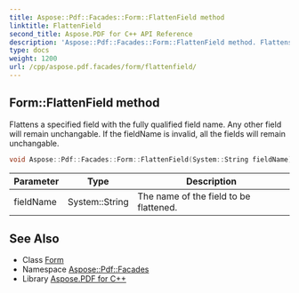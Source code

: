 ```yaml
---
title: Aspose::Pdf::Facades::Form::FlattenField method
linktitle: FlattenField
second_title: Aspose.PDF for C++ API Reference
description: 'Aspose::Pdf::Facades::Form::FlattenField method. Flattens a specified field with the fully qualified field name. Any other field will remain unchangable. If the fieldName is invalid, all the fields will remain unchangable in C++.'
type: docs
weight: 1200
url: /cpp/aspose.pdf.facades/form/flattenfield/
---
```

## Form::FlattenField method


Flattens a specified field with the fully qualified field name. Any other field will remain unchangable. If the fieldName is invalid, all the fields will remain unchangable.

```cpp
void Aspose::Pdf::Facades::Form::FlattenField(System::String fieldName)
```


| Parameter | Type | Description |
| --- | --- | --- |
| fieldName | System::String | The name of the field to be flattened. |

## See Also

* Class [Form](../)
* Namespace [Aspose::Pdf::Facades](../../)
* Library [Aspose.PDF for C++](../../../)
